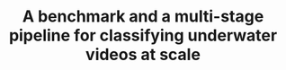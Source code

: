 ---
title: "A benchmark and a multi-stage pipeline for classifying underwater videos at scale"
authors: "Larsen, S. T., L. E. Rasmussen, D. Jasulaitis, T. Sagi, K. Hose, Y. Lehahn"
journal: "International Journal of Image and Data Fusion"
volume: ""
pages: "1-20"
year: 2024
doi: "10.1080/19479832.2024.2416227"
url: "https://doi.org/10.1080/19479832.2024.2416227"
pdf: false
openAccess: false
abstract: ""
keywords: ["underwater videos", "classification", "machine learning", "benchmark"]
featured: false
---